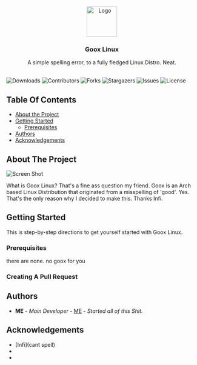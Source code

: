 <br/>
<p align="center">
  <a href="https://github.com/rxveri/goox-linux">
    <img src="https://files.catbox.moe/cinqsy.png" alt="Logo" width="80" height="80">
  </a>

  <h3 align="center">Goox Linux</h3>

  <p align="center">
    A simple spelling error, to a fully fledged Linux Distro. Neat.
    <br/>
    <br/>
  </p>
</p>

![Downloads](https://img.shields.io/github/downloads/gooxlinux/goox-linux/total) ![Contributors](https://img.shields.io/github/contributors/gooxlinux/goox-linux?color=dark-green) ![Forks](https://img.shields.io/github/forks/gooxlinux/goox-linux?style=social) ![Stargazers](https://img.shields.io/github/stars/gooxlinux/goox-linux?style=social) ![Issues](https://img.shields.io/github/issues/gooxlinux/goox-linux) ![License](https://img.shields.io/github/license/gooxlinux/goox-linux) 

## Table Of Contents

* [About the Project](#about-the-project)
* [Getting Started](#getting-started)
  * [Prerequisites](#prerequisites)
* [Authors](#authors)
* [Acknowledgements](#acknowledgements)

## About The Project

![Screen Shot](images/screenshot.png)

What is Goox Linux?
That's a fine ass question my friend.
Goox is an Arch based Linux Distribution that originated from a misspelling of 'good'. Yes. That's the only reason why I decided to make this. Thanks Infi.

## Getting Started

This is step-by-step directions to get yourself started with Goox Linux.

### Prerequisites

there are none.
no goox for you

### Creating A Pull Request



## Authors

* **ME** - *Main Developer* - [ME](https://github.com/rxveri) - *Started all of this Shit.*

## Acknowledgements

* [Infi](cant spell)
* []()
* []()
